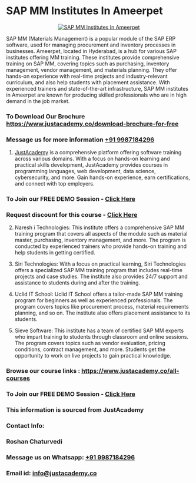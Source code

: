 # SAP MM Institutes In Ameerpet

<p align="center">
  <a href="https://justacademy.co/course-detail/sap-mm-training">
    <img src="https://justacademy.co/storage2/course_image/1709190408_course_image.webp" alt="SAP MM Institutes In Ameerpet">
  </a>
</p>


SAP MM (Materials Management) is a popular module of the SAP ERP software, used for managing procurement and inventory processes in businesses. Ameerpet, located in Hyderabad, is a hub for various SAP institutes offering MM training. These institutes provide comprehensive training on SAP MM, covering topics such as purchasing, inventory management, vendor management, and materials planning. They offer hands-on experience with real-time projects and industry-relevant curriculum, and also help students with placement assistance. With experienced trainers and state-of-the-art infrastructure, SAP MM institutes in Ameerpet are known for producing skilled professionals who are in high demand in the job market. 
### To Download Our Brochure https://www.justacademy.co/download-brochure-for-free
### Message us for more information [+91 9987184296](https://api.whatsapp.com/send?phone=919987184296)

1) [JustAcademy](https://justacademy.co?utm_source=socialmedia&utm_medium=linkedin) is a comprehensive platform offering software training across various domains. With a focus on hands-on learning and practical skills development, JustAcademy provides courses in programming languages, web development, data science, cybersecurity, and more. Gain hands-on experience, earn certifications, and connect with top employers.

### To Join our FREE DEMO Session - [Click Here](https://www.justacademy.co/register-for-course-demo/)
### Request discount for this course - [Click Here](https://justacademy.co/contact-us/)

2) Naresh i Technologies: This institute offers a comprehensive SAP MM training program that covers all aspects of the module such as material master, purchasing, inventory management, and more. The program is conducted by experienced trainers who provide hands-on training and help students in getting certified.

3) Siri Technologies: With a focus on practical learning, Siri Technologies offers a specialized SAP MM training program that includes real-time projects and case studies. The institute also provides 24/7 support and assistance to students during and after the training.

4) Uclid IT School: Uclid IT School offers a tailor-made SAP MM training program for beginners as well as experienced professionals. The program covers topics like procurement process, material requirements planning, and so on. The institute also offers placement assistance to its students.

5) Sieve Software: This institute has a team of certified SAP MM experts who impart training to students through classroom and online sessions. The program covers topics such as vendor evaluation, pricing conditions, contract management, and more. Students get the opportunity to work on live projects to gain practical knowledge.

### Browse our course links : https://www.justacademy.co/all-courses 
### To Join our FREE DEMO Session - [Click Here](https://www.justacademy.co/register-for-course-demo)


### This information is sourced from JustAcademy
### Contact Info:
### Roshan Chaturvedi
### Message us on Whatsapp: [+91 9987184296](https://api.whatsapp.com/send?phone=919987184296)
### Email id: [info@justacademy.co](mailto:info@justacademy.co)
                    